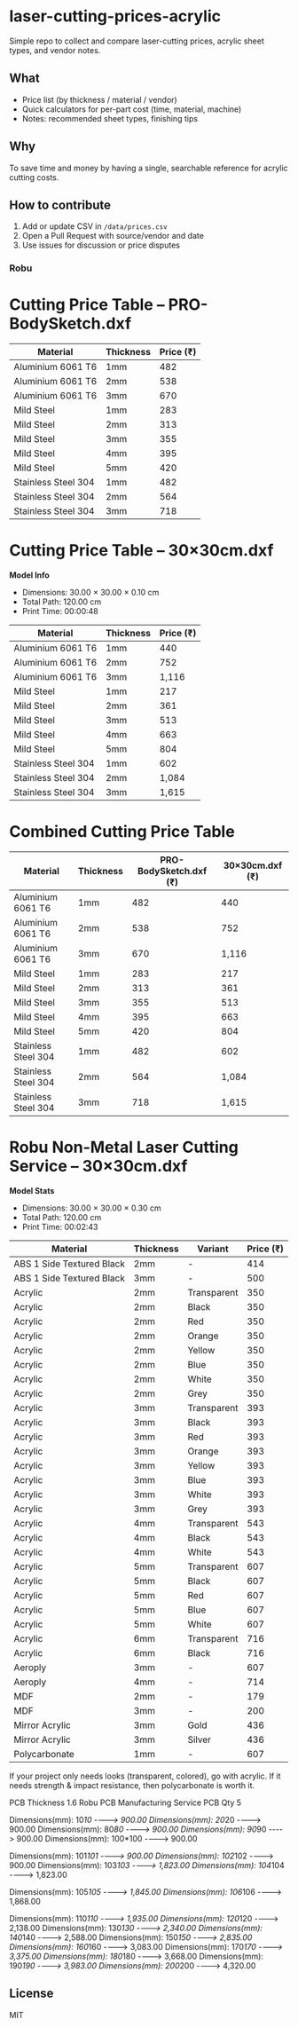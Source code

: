 
# laser-cutting-prices-acrylic

Simple repo to collect and compare laser-cutting prices, acrylic sheet types, and vendor notes.

## What
- Price list (by thickness / material / vendor)
- Quick calculators for per-part cost (time, material, machine)
- Notes: recommended sheet types, finishing tips

## Why
To save time and money by having a single, searchable reference for acrylic cutting costs.

## How to contribute
1. Add or update CSV in `/data/prices.csv`
2. Open a Pull Request with source/vendor and date
3. Use issues for discussion or price disputes






### Robu


# Cutting Price Table – PRO-BodySketch.dxf

| Material              | Thickness | Price (₹) |
|-----------------------|-----------|-----------|
| Aluminium 6061 T6     | 1mm       | 482       |
| Aluminium 6061 T6     | 2mm       | 538       |
| Aluminium 6061 T6     | 3mm       | 670       |
| Mild Steel            | 1mm       | 283       |
| Mild Steel            | 2mm       | 313       |
| Mild Steel            | 3mm       | 355       |
| Mild Steel            | 4mm       | 395       |
| Mild Steel            | 5mm       | 420       |
| Stainless Steel 304   | 1mm       | 482       |
| Stainless Steel 304   | 2mm       | 564       |
| Stainless Steel 304   | 3mm       | 718       |






# Cutting Price Table – 30×30cm.dxf

**Model Info**  
- Dimensions: 30.00 × 30.00 × 0.10 cm  
- Total Path: 120.00 cm  
- Print Time: 00:00:48  

| Material              | Thickness | Price (₹) |
|-----------------------|-----------|-----------|
| Aluminium 6061 T6     | 1mm       | 440       |
| Aluminium 6061 T6     | 2mm       | 752       |
| Aluminium 6061 T6     | 3mm       | 1,116     |
| Mild Steel            | 1mm       | 217       |
| Mild Steel            | 2mm       | 361       |
| Mild Steel            | 3mm       | 513       |
| Mild Steel            | 4mm       | 663       |
| Mild Steel            | 5mm       | 804       |
| Stainless Steel 304   | 1mm       | 602       |
| Stainless Steel 304   | 2mm       | 1,084     |
| Stainless Steel 304   | 3mm       | 1,615     |




# Combined Cutting Price Table

| Material              | Thickness | PRO-BodySketch.dxf (₹) | 30×30cm.dxf (₹) |
|-----------------------|-----------|-------------------------|-----------------|
| Aluminium 6061 T6     | 1mm       | 482                     | 440             |
| Aluminium 6061 T6     | 2mm       | 538                     | 752             |
| Aluminium 6061 T6     | 3mm       | 670                     | 1,116           |
| Mild Steel            | 1mm       | 283                     | 217             |
| Mild Steel            | 2mm       | 313                     | 361             |
| Mild Steel            | 3mm       | 355                     | 513             |
| Mild Steel            | 4mm       | 395                     | 663             |
| Mild Steel            | 5mm       | 420                     | 804             |
| Stainless Steel 304   | 1mm       | 482                     | 602             |
| Stainless Steel 304   | 2mm       | 564                     | 1,084           |
| Stainless Steel 304   | 3mm       | 718                     | 1,615           |




# Robu Non-Metal Laser Cutting Service – 30×30cm.dxf

**Model Stats**  
- Dimensions: 30.00 × 30.00 × 0.30 cm  
- Total Path: 120.00 cm  
- Print Time: 00:02:43  

| Material                     | Thickness | Variant       | Price (₹) |
|------------------------------|-----------|---------------|-----------|
| ABS 1 Side Textured Black    | 2mm       | -             | 414       |
| ABS 1 Side Textured Black    | 3mm       | -             | 500       |
| Acrylic                      | 2mm       | Transparent   | 350       |
| Acrylic                      | 2mm       | Black         | 350       |
| Acrylic                      | 2mm       | Red           | 350       |
| Acrylic                      | 2mm       | Orange        | 350       |
| Acrylic                      | 2mm       | Yellow        | 350       |
| Acrylic                      | 2mm       | Blue          | 350       |
| Acrylic                      | 2mm       | White         | 350       |
| Acrylic                      | 2mm       | Grey          | 350       |
| Acrylic                      | 3mm       | Transparent   | 393       |
| Acrylic                      | 3mm       | Black         | 393       |
| Acrylic                      | 3mm       | Red           | 393       |
| Acrylic                      | 3mm       | Orange        | 393       |
| Acrylic                      | 3mm       | Yellow        | 393       |
| Acrylic                      | 3mm       | Blue          | 393       |
| Acrylic                      | 3mm       | White         | 393       |
| Acrylic                      | 3mm       | Grey          | 393       |
| Acrylic                      | 4mm       | Transparent   | 543       |
| Acrylic                      | 4mm       | Black         | 543       |
| Acrylic                      | 4mm       | White         | 543       |
| Acrylic                      | 5mm       | Transparent   | 607       |
| Acrylic                      | 5mm       | Black         | 607       |
| Acrylic                      | 5mm       | Red           | 607       |
| Acrylic                      | 5mm       | Blue          | 607       |
| Acrylic                      | 5mm       | White         | 607       |
| Acrylic                      | 6mm       | Transparent   | 716       |
| Acrylic                      | 6mm       | Black         | 716       |
| Aeroply                      | 3mm       | -             | 607       |
| Aeroply                      | 4mm       | -             | 714       |
| MDF                          | 2mm       | -             | 179       |
| MDF                          | 3mm       | -             | 200       |
| Mirror Acrylic               | 3mm       | Gold          | 436       |
| Mirror Acrylic               | 3mm       | Silver        | 436       |
| Polycarbonate                | 1mm       | -             | 607       |




If your project only needs looks (transparent, colored), go with acrylic. If it needs strength & impact resistance, then polycarbonate is worth it.




PCB Thickness 1.6
Robu PCB Manufacturing Service  PCB Qty 5

Dimensions(mm): 10*10 ----> 900.00
Dimensions(mm): 20*20 ----> 900.00
Dimensions(mm): 80*80 ----> 900.00
Dimensions(mm): 90*90 ----> 900.00
Dimensions(mm): 100*100 ----> 900.00

Dimensions(mm): 101*101 ----> 900.00
Dimensions(mm): 102*102 ----> 900.00
Dimensions(mm): 103*103 ----> 1,823.00 
Dimensions(mm): 104*104 ----> 1,823.00 


Dimensions(mm): 105*105 ----> 1,845.00 
Dimensions(mm): 106*106 ----> 1,868.00 


Dimensions(mm): 110*110 ----> 1,935.00
Dimensions(mm): 120*120 ----> 2,138.00 
Dimensions(mm): 130*130 ----> 2,340.00 
Dimensions(mm): 140*140 ----> 2,588.00 
Dimensions(mm): 150*150 ----> 2,835.00
Dimensions(mm): 160*160 ----> 3,083.00 
Dimensions(mm): 170*170 ----> 3,375.00 
Dimensions(mm): 180*180 ----> 3,668.00 
Dimensions(mm): 190*190 ----> 3,983.00 
Dimensions(mm): 200*200 ----> 4,320.00 



## License
MIT
